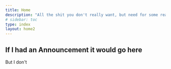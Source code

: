 ```yaml
---
title: Home
description: "All the shit you don't really want, but need for some reason"
# sidebar: toc
type: index
layout: home2
---
```


## If I had an Announcement it would go here

But I don't